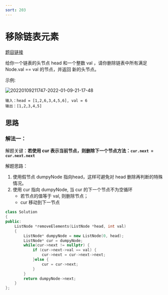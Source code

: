 ```yaml
---
sort: 203
---
```

# 移除链表元素

[题目链接](https://leetcode-cn.com/problems/remove-linked-list-elements/)


给你一个链表的头节点 head 和一个整数 val ，请你删除链表中所有满足 Node.val == val 的节点，并返回 新的头节点。

示例:

![20220109211747-2022-01-09-21-17-48](https://cdn.jsdelivr.net/gh/ironartisan/picRepo/20220109211747-2022-01-09-21-17-48.png)

```
输入：head = [1,2,6,3,4,5,6], val = 6
输出：[1,2,3,4,5]
```


## 思路

### 解法一：

解题关键：**若使用 cur 表示当前节点，则删除下一个节点方法：`cur.next = cur.next.next`**

解题思路：
1. 使用假节点 dumpyNode 指向head，这样可避免对 head 删除再判断的特殊情况。
2. 使用 cur 指向 dumpyNode, 当 cur 的下一个节点不为空循环
   * 若节点的值等于 val, 则删除节点；
   * cur 移动到下一节点


```c++
class Solution
{
public:
    ListNode *removeElements(ListNode *head, int val)
    {
        ListNode* dumpyNode = new ListNode(0, head);
        ListNode* cur = dumpyNode;
        while(cur->next != nullptr) {
            if (cur->next->val == val) {
                cur->next = cur->next->next;
            }else {
                cur = cur->next;
            }
        }
        return dumpyNode->next;
    }
};
```

